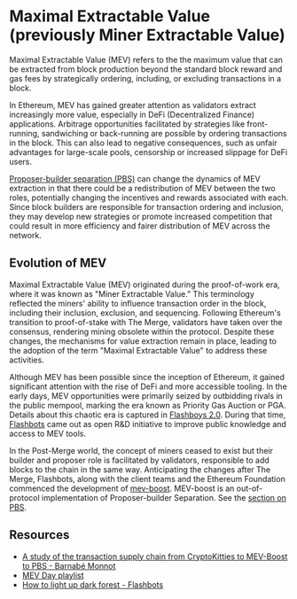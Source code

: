 # Maximal Extractable Value (previously Miner Extractable Value)

Maximal Extractable Value (MEV) refers to the the maximum value that can be extracted from block production beyond the standard block reward and gas fees by strategically ordering, including, or excluding transactions in a block.

In Ethereum, MEV has gained greater attention as validators extract increasingly more value, especially in DeFi (Decentralized Finance) applications. Arbitrage opportunities facilitated by strategies like front-running, sandwiching or back-running are possible by ordering transactions in the block. This can also lead to negative consequences, such as unfair advantages for large-scale pools, censorship or increased slippage for DeFi users.

[Proposer-builder separation (PBS)](/wiki/research/PBS/pbs.md) can change the dynamics of MEV extraction in that there could be a redistribution of MEV between the two roles, potentially changing the incentives and rewards associated with each. Since block builders are responsible for transaction ordering and inclusion, they may develop new strategies or promote increased competition that could result in more efficiency and fairer distribution of MEV across the network.

## Evolution of MEV

Maximal Extractable Value (MEV) originated during the proof-of-work era, where it was known as "Miner Extractable Value." This terminology reflected the miners' ability to influence transaction order in the block, including their inclusion, exclusion, and sequencing. Following Ethereum's transition to proof-of-stake with The Merge, validators have taken over the consensus, rendering mining obsolete within the protocol. Despite these changes, the mechanisms for value extraction remain in place, leading to the adoption of the term "Maximal Extractable Value" to address these activities.

Although MEV has been possible since the inception of Ethereum, it gained significant attention with the rise of DeFi and more accessible tooling. In the early days, MEV opportunities were primarily seized by outbidding rivals in the public mempool, marking the era known as Priority Gas Auction or PGA. Details about this chaotic era is captured in [Flashboys 2.0](https://arxiv.org/abs/1904.05234). During that time, [Flashbots](https://www.flashbots.net/) came out as open R&D initiative to improve public knowledge and access to MEV tools. 

In the Post-Merge world, the concept of miners ceased to exist but their builder and proposer role is facilitated by validators, responsible to add blocks to the chain in the same way. Anticipating the changes after The Merge, Flashbots, along with the client teams and the Ethereum Foundation commenced the development of [mev-boost](/wiki/research/PBS/mev-boost.md). MEV-boost is an out-of-protocol implementation of Proposer-builder Separation. See the [section on PBS](/wiki/research/PBS/pbs.md).

## Resources

- [A study of the transaction supply chain from CryptoKitties to MEV-Boost to PBS - Barnabé Monnot](https://www.youtube.com/watch?v=jQjBNbEv9Mg)
- [MEV Day playlist](https://www.youtube.com/playlist?list=PLRHMe0bxkuel3w3C7P_WVvp9ShLi3HKRI)
- [How to light up dark forest - Flashbots](https://collective.flashbots.net/t/how-to-light-up-the-dark-forest-a-walkthrough-of-building-a-cryptopunk-mev-inspector/881)